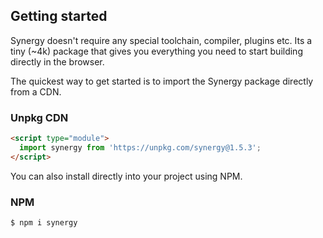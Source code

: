 ## Getting started

Synergy doesn't require any special toolchain,
compiler, plugins etc. Its a tiny (~4k) package
that gives you everything you need to start
building directly in the browser.

The quickest way to get started is to import the
Synergy package directly from a CDN.

### Unpkg CDN

```html
<script type="module">
  import synergy from 'https://unpkg.com/synergy@1.5.3';
</script>
```

You can also install directly into your project
using NPM.

### NPM

```bash
$ npm i synergy
```

